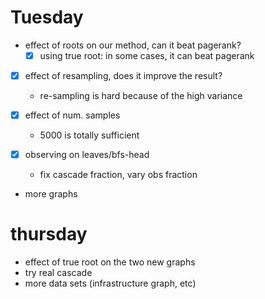 # Tuesday

- effect of roots on our method, can it beat pagerank?
  - [X] using true root: in some cases, it can beat pagerank
- [X] effect of resampling, does it improve the result?
  - re-sampling is hard because of the high variance

- [X] effect of num. samples
  - 5000 is totally sufficient
- [X] observing on leaves/bfs-head
  - fix cascade fraction, vary obs fraction
- more graphs




# thursday

- effect of true root on the two new graphs
- try real cascade
- more data sets (infrastructure graph, etc)